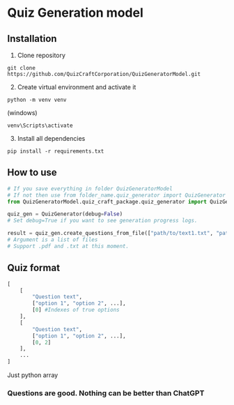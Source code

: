 # Quiz Generation model
## Installation

1. Clone repository
```console
git clone https://github.com/QuizCraftCorporation/QuizGeneratorModel.git
```

2. Create virtual environment and activate it
```console
python -m venv venv
```
(windows)
```console
venv\Scripts\activate
```
3. Install all dependencies
```console
pip install -r requirements.txt
```

## How to use
```python
# If you save everything in folder QuizGeneratorModel
# If not then use from folder_name.quiz_generator import QuizGenerator
from QuizGeneratorModel.quiz_craft_package.quiz_generator import QuizGenerator

quiz_gen = QuizGenerator(debug=False)
# Set debug=True if you want to see generation progress logs.

result = quiz_gen.create_questions_from_file(["path/to/text1.txt", "path/to/text2.pdf"])
# Argument is a list of files
# Support .pdf and .txt at this moment.

```

## Quiz format
```python
[
    [
        "Question text", 
        ["option 1", "option 2", ...],
        [0] #Indexes of true options
    ],
    [
        "Question text", 
        ["option 1", "option 2", ...],
        [0, 2]
    ],
    ...
]
```
Just python array

### Questions are good. Nothing can be better than ChatGPT
